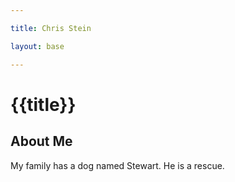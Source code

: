 ```yaml
---

title: Chris Stein

layout: base

---
```




# {{title}}



## About Me



My family has a dog named Stewart. He is a rescue.